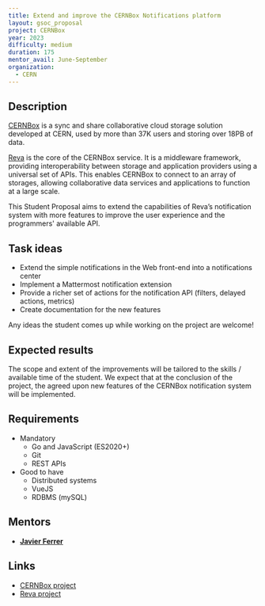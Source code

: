 ```yaml
---
title: Extend and improve the CERNBox Notifications platform
layout: gsoc_proposal
project: CERNBox
year: 2023
difficulty: medium
duration: 175
mentor_avail: June-September
organization:
  - CERN
---
```



## Description

[CERNBox](https://cernbox.web.cern.ch) is a sync and share collaborative cloud storage solution developed at CERN, used by more than 37K users and storing over 18PB of data.

[Reva](https://github.com/cernbox/reva) is the core of the CERNBox service. It is a middleware framework, providing interoperability between storage and application providers using a universal set of APIs. This enables CERNBox to connect to an array of storages, allowing collaborative data services and applications to function at a large scale.

This Student Proposal aims to extend the capabilities of Reva’s notification system with more features to improve the user experience and the programmers' available API.


## Task ideas

* Extend the simple notifications in the Web front-end into a notifications center
* Implement a Mattermost notification extension
* Provide a richer set of actions for the notification API (filters, delayed actions, metrics)
* Create documentation for the new features

Any ideas the student comes up while working on the project are welcome!


## Expected results

The scope and extent of the improvements will be tailored to the skills / available time of the student. We expect that at the conclusion of the project, the agreed upon new features of the CERNBox notification system will be implemented.


## Requirements
* Mandatory
  * Go and JavaScript (ES2020+)
  * Git
  * REST APIs
* Good to have
  * Distributed systems
  * VueJS
  * RDBMS (mySQL)


## Mentors
* **[Javier Ferrer](mailto:javier.ferrer@cern.ch)**


## Links
* [CERNBox project](https://cernbox.web.cern.ch)
* [Reva project](https://github.com/cs3org/reva)
